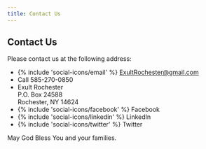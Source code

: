 ```yaml
---
title: Contact Us
---
```

## Contact Us

Please contact us at the following address:

* {% include 'social-icons/email' %} <ExultRochester@gmail.com>
* Call 585-270-0850
* Exult Rochester\
  P.O. Box 24588\
  Rochester, NY 14624
* {% include 'social-icons/facebook' %} Facebook
* {% include 'social-icons/linkedin' %} LinkedIn
* {% include 'social-icons/twitter' %} Twitter

May God Bless You and your families.
